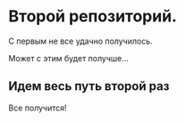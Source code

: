 # Второй репозиторий.

С первым не все удачно получилось.

Может с этим будет получше...

## Идем весь путь второй раз

Все получится!